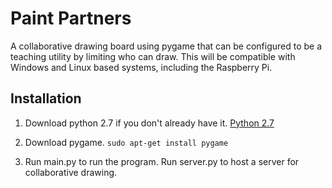 Paint Partners
=============

A collaborative drawing board using pygame that can be configured to be a teaching utility by limiting who can draw. This will be compatible with Windows and Linux based systems, including the Raspberry Pi.

Installation
-------------

1. Download python 2.7 if you don't already have it. [Python 2.7](https://www.python.org/download/releases/2.7/)

2. Download pygame. `sudo apt-get install pygame`

3. Run main.py to run the program. Run server.py to host a server for collaborative drawing.

